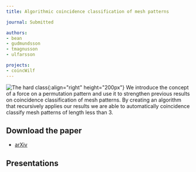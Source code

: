 ```yaml
---
title: Algorithmic coincidence classification of mesh patterns

journal: Submitted

authors:
- bean
- gudmundsson
- tmagnusson
- ulfarsson

projects:
- coincWilf
---
```

![The hard class]({{site.baseurl}}/assets/img/shalg.png){:align="right" height="200px"}
We introduce the concept of a force on a permutation pattern and use it to
strengthen previous results on coincidence classification of mesh patterns. By
creating an algorithm that recursively applies our results we are able to automatically
coincidence classify mesh patterns of length less than 3.
<!-- Needs to be updated. 2019-03-03 -->

## Download the paper
<!-- - [{{ page.journal }}](https://cs.uwaterloo.ca/journals/JIS/VOL20/Bean/bean2.html) -->
- [arXiv](https://arxiv.org/abs/1910.08127)

## Presentations
